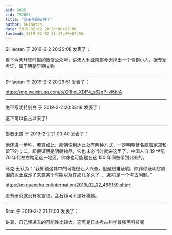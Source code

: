 ```yaml
---
aid: 9025
zid: 792685
title: "澳宋帝国石锤了"
author: SHlaotan
date: 2019-02-02 20:26:08+07:00
lastmod: 2019-02-02 21:17:00+07:00
---
```


SHlaotan 于 2019-2-2 20:26:08 发表了：

看下今天环球时报的微信公众号，讲澳大利亚南部今天挖出一个青铜小人，据专家考证，属于明朝早期文物。

---

SHlaotan 于 2019-2-2 20:26:51 发表了：

https://mp.weixin.qq.com/s/GRhnLXDP4_s62gP-vl6brA

---

绝不写明特别白 于 2019-2-2 20:33:18 发表了：

这下可以自古以来了!

---

墨者无畏 于 2019-2-2 21:03:40 发表了：

他还进一步称，若真如此，那佛像到达此处有两种方式，一是明朝著名航海家郑和留下的；二，即便证明是明朝物品，它也未必当时就来这里了，中国人自 19 世纪 70 年代左右踏足这一地区，佛像也可能是在这 150 年间被带到此处的。

马克·王认为：“我知道这其中的可能很让人兴奋，但这很难证明，除非你证明它周围的泥土或沙子来自某个时期以及在那儿多久了……那将是一个考古问题。”

https://m.guancha.cn/internation/2019_02_02_489159.shtml

没有研究就没有发言权，乱石锤可不是好狒狒。

---

Scat 于 2019-2-2 21:17:03 发表了：

讲真，自己埋进去的可能性比较大，这可是日本考古科学最强黑科技呢

---
